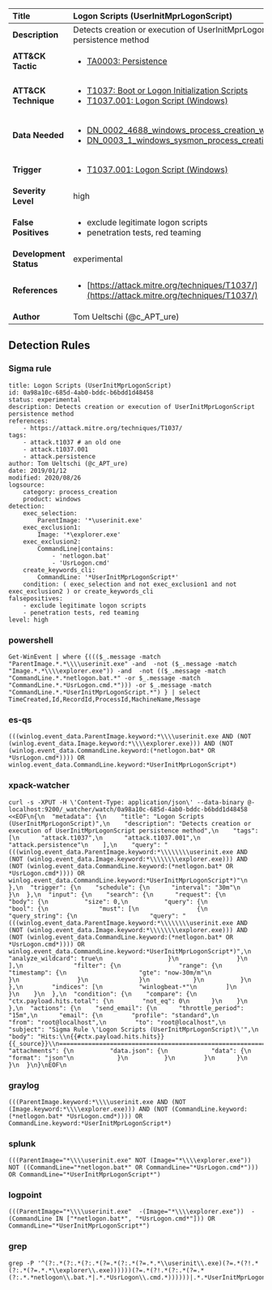 | Title                    | Logon Scripts (UserInitMprLogonScript)       |
|:-------------------------|:------------------|
| **Description**          | Detects creation or execution of UserInitMprLogonScript persistence method |
| **ATT&amp;CK Tactic**    |  <ul><li>[TA0003: Persistence](https://attack.mitre.org/tactics/TA0003)</li></ul>  |
| **ATT&amp;CK Technique** | <ul><li>[T1037: Boot or Logon Initialization Scripts](https://attack.mitre.org/techniques/T1037)</li><li>[T1037.001: Logon Script (Windows)](https://attack.mitre.org/techniques/T1037.001)</li></ul>  |
| **Data Needed**          | <ul><li>[DN_0002_4688_windows_process_creation_with_commandline](../Data_Needed/DN_0002_4688_windows_process_creation_with_commandline.md)</li><li>[DN_0003_1_windows_sysmon_process_creation](../Data_Needed/DN_0003_1_windows_sysmon_process_creation.md)</li></ul>  |
| **Trigger**              | <ul><li>[T1037.001: Logon Script (Windows)](../Triggers/T1037.001.md)</li></ul>  |
| **Severity Level**       | high |
| **False Positives**      | <ul><li>exclude legitimate logon scripts</li><li>penetration tests, red teaming</li></ul>  |
| **Development Status**   | experimental |
| **References**           | <ul><li>[https://attack.mitre.org/techniques/T1037/](https://attack.mitre.org/techniques/T1037/)</li></ul>  |
| **Author**               | Tom Ueltschi (@c_APT_ure) |


## Detection Rules

### Sigma rule

```
title: Logon Scripts (UserInitMprLogonScript)
id: 0a98a10c-685d-4ab0-bddc-b6bdd1d48458
status: experimental
description: Detects creation or execution of UserInitMprLogonScript persistence method
references:
    - https://attack.mitre.org/techniques/T1037/
tags:
    - attack.t1037 # an old one
    - attack.t1037.001
    - attack.persistence
author: Tom Ueltschi (@c_APT_ure)
date: 2019/01/12
modified: 2020/08/26
logsource:
    category: process_creation
    product: windows
detection:
    exec_selection:
        ParentImage: '*\userinit.exe'
    exec_exclusion1:
        Image: '*\explorer.exe'
    exec_exclusion2:
        CommandLine|contains:
            - 'netlogon.bat'
            - 'UsrLogon.cmd'
    create_keywords_cli:
        CommandLine: '*UserInitMprLogonScript*'
    condition: ( exec_selection and not exec_exclusion1 and not exec_exclusion2 ) or create_keywords_cli
falsepositives:
    - exclude legitimate logon scripts
    - penetration tests, red teaming
level: high
```





### powershell
    
```
Get-WinEvent | where {((($_.message -match "ParentImage.*.*\\\\userinit.exe" -and  -not ($_.message -match "Image.*.*\\\\explorer.exe")) -and  -not (($_.message -match "CommandLine.*.*netlogon.bat.*" -or $_.message -match "CommandLine.*.*UsrLogon.cmd.*"))) -or $_.message -match "CommandLine.*.*UserInitMprLogonScript.*") } | select TimeCreated,Id,RecordId,ProcessId,MachineName,Message
```


### es-qs
    
```
(((winlog.event_data.ParentImage.keyword:*\\\\userinit.exe AND (NOT (winlog.event_data.Image.keyword:*\\\\explorer.exe))) AND (NOT (winlog.event_data.CommandLine.keyword:(*netlogon.bat* OR *UsrLogon.cmd*)))) OR winlog.event_data.CommandLine.keyword:*UserInitMprLogonScript*)
```


### xpack-watcher
    
```
curl -s -XPUT -H \'Content-Type: application/json\' --data-binary @- localhost:9200/_watcher/watch/0a98a10c-685d-4ab0-bddc-b6bdd1d48458 <<EOF\n{\n  "metadata": {\n    "title": "Logon Scripts (UserInitMprLogonScript)",\n    "description": "Detects creation or execution of UserInitMprLogonScript persistence method",\n    "tags": [\n      "attack.t1037",\n      "attack.t1037.001",\n      "attack.persistence"\n    ],\n    "query": "(((winlog.event_data.ParentImage.keyword:*\\\\\\\\userinit.exe AND (NOT (winlog.event_data.Image.keyword:*\\\\\\\\explorer.exe))) AND (NOT (winlog.event_data.CommandLine.keyword:(*netlogon.bat* OR *UsrLogon.cmd*)))) OR winlog.event_data.CommandLine.keyword:*UserInitMprLogonScript*)"\n  },\n  "trigger": {\n    "schedule": {\n      "interval": "30m"\n    }\n  },\n  "input": {\n    "search": {\n      "request": {\n        "body": {\n          "size": 0,\n          "query": {\n            "bool": {\n              "must": [\n                {\n                  "query_string": {\n                    "query": "(((winlog.event_data.ParentImage.keyword:*\\\\\\\\userinit.exe AND (NOT (winlog.event_data.Image.keyword:*\\\\\\\\explorer.exe))) AND (NOT (winlog.event_data.CommandLine.keyword:(*netlogon.bat* OR *UsrLogon.cmd*)))) OR winlog.event_data.CommandLine.keyword:*UserInitMprLogonScript*)",\n                    "analyze_wildcard": true\n                  }\n                }\n              ],\n              "filter": {\n                "range": {\n                  "timestamp": {\n                    "gte": "now-30m/m"\n                  }\n                }\n              }\n            }\n          }\n        },\n        "indices": [\n          "winlogbeat-*"\n        ]\n      }\n    }\n  },\n  "condition": {\n    "compare": {\n      "ctx.payload.hits.total": {\n        "not_eq": 0\n      }\n    }\n  },\n  "actions": {\n    "send_email": {\n      "throttle_period": "15m",\n      "email": {\n        "profile": "standard",\n        "from": "root@localhost",\n        "to": "root@localhost",\n        "subject": "Sigma Rule \'Logon Scripts (UserInitMprLogonScript)\'",\n        "body": "Hits:\\n{{#ctx.payload.hits.hits}}{{_source}}\\n================================================================================\\n{{/ctx.payload.hits.hits}}",\n        "attachments": {\n          "data.json": {\n            "data": {\n              "format": "json"\n            }\n          }\n        }\n      }\n    }\n  }\n}\nEOF\n
```


### graylog
    
```
(((ParentImage.keyword:*\\\\userinit.exe AND (NOT (Image.keyword:*\\\\explorer.exe))) AND (NOT (CommandLine.keyword:(*netlogon.bat* *UsrLogon.cmd*)))) OR CommandLine.keyword:*UserInitMprLogonScript*)
```


### splunk
    
```
(((ParentImage="*\\\\userinit.exe" NOT (Image="*\\\\explorer.exe")) NOT ((CommandLine="*netlogon.bat*" OR CommandLine="*UsrLogon.cmd*"))) OR CommandLine="*UserInitMprLogonScript*")
```


### logpoint
    
```
(((ParentImage="*\\\\userinit.exe"  -(Image="*\\\\explorer.exe"))  -(CommandLine IN ["*netlogon.bat*", "*UsrLogon.cmd*"])) OR CommandLine="*UserInitMprLogonScript*")
```


### grep
    
```
grep -P '^(?:.*(?:.*(?:.*(?=.*(?:.*(?=.*.*\\userinit\\.exe)(?=.*(?!.*(?:.*(?=.*.*\\explorer\\.exe))))))(?=.*(?!.*(?:.*(?=.*(?:.*.*netlogon\\.bat.*|.*.*UsrLogon\\.cmd.*))))))|.*.*UserInitMprLogonScript.*))'
```



